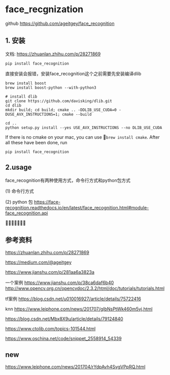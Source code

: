 # face_recgnization

github
https://github.com/ageitgey/face_recognition





## 1. 安装

文档: https://zhuanlan.zhihu.com/p/28271869

```
pip install face_recognition
```
直接安装会报错，安装face_recognition这个之前需要先安装编译dlib

```
brew install boost
brew install boost-python --with-python3

# install dlib
git clone https://github.com/davisking/dlib.git
cd dlib
mkdir build; cd build; cmake .. -DDLIB_USE_CUDA=0 -DUSE_AVX_INSTRUCTIONS=1; cmake --build 

cd ..
python setup.py install --yes USE_AVX_INSTRUCTIONS --no DLIB_USE_CUDA
```
If there is no cmake on your mac, you can use  `brew install cmake`. After all these have been done, run

```
pip install face_recognition
```

## 2.usage
face_recognition有两种使用方式，命令行方式和python包方式

(1) 命令行方式





(2) python 包
https://face-recognition.readthedocs.io/en/latest/face_recognition.html#module-face_recognition.api








## 参考资料
https://zhuanlan.zhihu.com/p/28271869



https://medium.com/@ageitgey



https://www.jianshu.com/p/281aa6a3823a

一个案例
https://www.jianshu.com/p/38ca6daf6b40
http://www.opencv.org.cn/opencvdoc/2.3.2/html/doc/tutorials/tutorials.html


tf案例
https://blog.csdn.net/u010016927/article/details/75722416

knn
https://www.leiphone.com/news/201707/gIbNsPtWk460m5vj.html

https://blog.csdn.net/Mbx8X9u/article/details/79124840

https://www.ctolib.com/topics-101544.html

https://www.oschina.net/code/snippet_2558914_54339


## new

https://www.leiphone.com/news/201704/rYdpAvh4SvgVPpRQ.html





